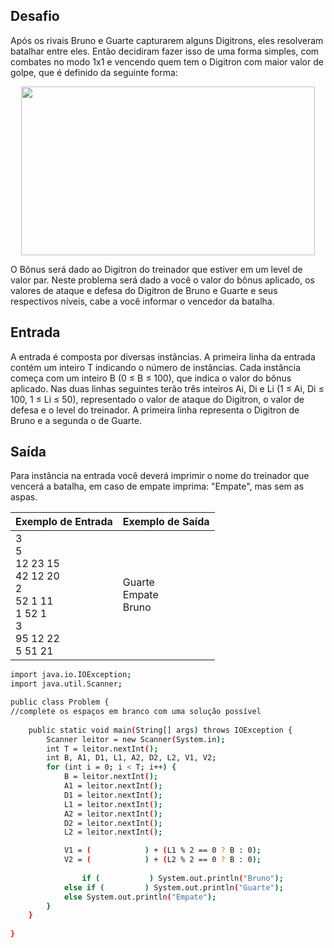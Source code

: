 ## Desafio

Após os rivais Bruno e Guarte capturarem alguns Digitrons, eles resolveram batalhar entre eles. Então decidiram fazer isso de uma forma simples, com combates no modo 1x1 e vencendo quem tem o Digitron com maior valor de golpe, que é definido da seguinte forma:
 
<p align="center">
	<img src="../../../assets/Digitrons.png" width="470" height="270">
</p>

O Bônus será dado ao Digitron do treinador que estiver em um level de valor par.
Neste problema será dado a você o valor do bônus aplicado, os valores de ataque e defesa do Digitron de Bruno e Guarte e seus respectivos níveis, cabe a você informar o vencedor da batalha.

## Entrada

A entrada é composta por diversas instâncias. A primeira linha da entrada contém um inteiro T indicando o número de instâncias. Cada instância começa com um inteiro B (0 ≤ B ≤ 100), que indica o valor do bônus aplicado. Nas duas linhas seguintes terão três inteiros Ai, Di e Li (1 ≤ Ai, Di ≤ 100, 1 ≤ Li ≤ 50), representado o valor de ataque do Digitron, o valor de defesa e o level do treinador. A primeira linha representa o Digitron de Bruno e a segunda o de Guarte.

## Saída

Para instância na entrada você deverá imprimir o nome do treinador que vencerá a batalha, em caso de empate imprima: "Empate", mas sem as aspas.

| Exemplo de Entrada | Exemplo de Saída|
| ---|--- | 
| 3<br />5<br />12 23 15<br />42 12 20<br />2<br />52 1 11<br />1 52 1<br />3<br />95 12 22<br />5 51 21 | Guarte<br />Empate<br />Bruno |


```bash
import java.io.IOException;
import java.util.Scanner;

public class Problem {
//complete os espaços em branco com uma solução possível
	
    public static void main(String[] args) throws IOException {
    	Scanner leitor = new Scanner(System.in);
    	int T = leitor.nextInt();
    	int B, A1, D1, L1, A2, D2, L2, V1, V2;
    	for (int i = 0; i < T; i++) {
    		B = leitor.nextInt();
    		A1 = leitor.nextInt();
    		D1 = leitor.nextInt();
    		L1 = leitor.nextInt();
    		A2 = leitor.nextInt();
    		D2 = leitor.nextInt();
    		L2 = leitor.nextInt();

    		V1 = (            ) + (L1 % 2 == 0 ? B : 0);
    		V2 = (            ) + (L2 % 2 == 0 ? B : 0);
    		
                if (           ) System.out.println("Bruno");
    		else if (         ) System.out.println("Guarte");
    		else System.out.println("Empate");
    	}
    }
	
}


```